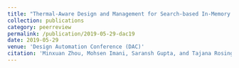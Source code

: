 ```yaml
---
title: "Thermal-Aware Design and Management for Search-based In-Memory Acceleration"
collection: publications
category: peerreview
permalink: /publication/2019-05-29-dac19
date: 2019-05-29
venue: 'Design Automation Conference (DAC)'
citation: 'Minxuan Zhou, Mohsen Imani, Saransh Gupta, and Tajana Rosing, “Thermal-Aware Design and Management for Search-based In-Memory Acceleration”, Design Automation Conference (DAC), 2019.'
---
```

